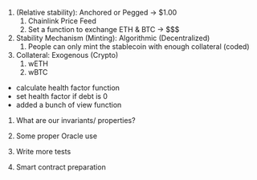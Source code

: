 1. (Relative stability): Anchored or Pegged -> $1.00
    1. Chainlink Price Feed
    2. Set a function to exchange ETH & BTC -> $$$
2. Stability Mechanism (Minting): Algorithmic (Decentralized)
    1. People can only mint the stablecoin with enough collateral (coded)
3. Collateral: Exogenous (Crypto)
     1. wETH
     2. wBTC


- calculate health factor function
- set health factor if debt is 0
- added a bunch of view function


1. What are our invariants/ properties?


1. Some proper Oracle use
2. Write more tests
3. Smart contract preparation
